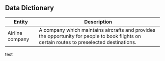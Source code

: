 ## Data Dictionary

|Entity|Description|
|---|---|
|Airline company|A company which maintains aircrafts and provides the opportunity for people to book flights on certain routes to preselected destinations.|

test
